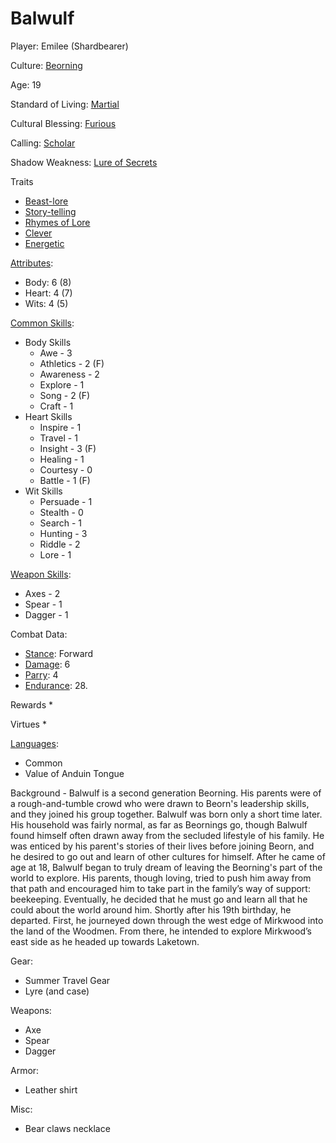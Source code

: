 # Balwulf

Player: Emilee (Shardbearer)

Culture: [Beorning](../generation/cultures.md)

Age: 19

Standard of Living: [Martial](../generation/standard-of-living.md)

Cultural Blessing: [Furious](../generation/cultural-blessing.md)

Calling: [Scholar](../generation/callings.md)

Shadow Weakness: [Lure of Secrets](../generation/callings.md)

Traits
* [Beast-lore](../generation/specialities.md)
* [Story-telling](../generation/specialities.md)
* [Rhymes of Lore](../generation/specialities.md)
* [Clever](../generation/background.md)
* [Energetic](../generation/background.md)

[Attributes](../generation/background.md):
* Body:  6 (8)
* Heart: 4 (7)
* Wits:  4 (5)

[Common Skills](../generation/common-skill-list.md): 
* Body Skills
    * Awe - 3
    * Athletics - 2 (F)
    * Awareness - 2
    * Explore - 1
    * Song - 2 (F)
    * Craft - 1
* Heart Skills
    * Inspire - 1
    * Travel - 1
    * Insight - 3 (F)
    * Healing - 1
    * Courtesy - 0
    * Battle - 1 (F)
* Wit Skills
    * Persuade - 1
    * Stealth - 0
    * Search - 1
    * Hunting - 3
    * Riddle - 2
    * Lore - 1

[Weapon Skills](../generation/weapon-skill-list.md):
* Axes - 2
* Spear - 1
* Dagger - 1

Combat Data:
* [Stance](../generation/stance.md): Forward
* [Damage](../generation/damage-parry.md): 6
* [Parry](../generation/damage-parry.md): 4
* [Endurance](../generation/endurance.md): 28.

Rewards
*

Virtues
*

[Languages](../generation/languages.md):
* Common
* Value of Anduin Tongue

Background - Balwulf is a second generation Beorning. His parents were of a rough-and-tumble crowd who were drawn to Beorn's leadership skills, and they joined his group together.  Balwulf was born only a short time later.  His household was fairly normal, as far as Beornings go, though Balwulf found himself often drawn away from the secluded lifestyle of his family. He was enticed by his parent's stories of their lives before joining Beorn, and he desired to go out and learn of other cultures for himself.  After he came of age at 18, Balwulf began to truly dream of leaving the Beorning's part of the world to explore. His parents, though loving, tried to push him away from that path and encouraged him to take part in the family’s way of support: beekeeping. Eventually, he decided that he must go and learn all that he could about the world around him. Shortly after his 19th birthday, he departed. First, he journeyed down through the west edge of Mirkwood into the land of the Woodmen. From there, he intended to explore Mirkwood’s east side as he headed up towards Laketown.

Gear:
* Summer Travel Gear
* Lyre (and case)

Weapons:
* Axe
* Spear
* Dagger

Armor:
* Leather shirt

Misc:
* Bear claws necklace

